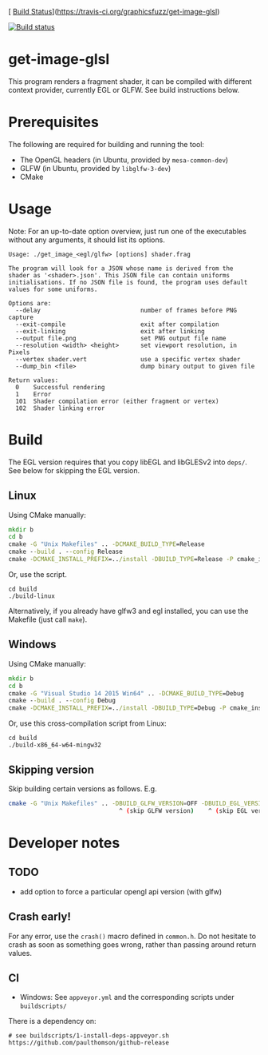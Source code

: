 [
[Build Status](https://travis-ci.org/graphicsfuzz/get-image-glsl.svg?branch=master)](https://travis-ci.org/graphicsfuzz/get-image-glsl)

[![Build status](https://ci.appveyor.com/api/projects/status/4mbuu9dkx83xbwii/branch/master?svg=true)](https://ci.appveyor.com/project/hevrard/get-image-glsl/branch/master)

# get-image-glsl

This program renders a fragment shader, it can be compiled with
different context provider, currently EGL or GLFW. See build
instructions below.

# Prerequisites

The following are required for building and running the tool:
* The OpenGL headers (in Ubuntu, provided by `mesa-common-dev`)
* GLFW (in Ubuntu, provided by `libglfw-3-dev`)
* CMake

# Usage

Note: For an up-to-date option overview, just run one of the executables
without any arguments, it should list its options.

```
Usage: ./get_image_<egl/glfw> [options] shader.frag

The program will look for a JSON whose name is derived from the
shader as '<shader>.json'. This JSON file can contain uniforms
initialisations. If no JSON file is found, the program uses default
values for some uniforms.

Options are:
  --delay                            number of frames before PNG capture
  --exit-compile                     exit after compilation
  --exit-linking                     exit after linking
  --output file.png                  set PNG output file name
  --resolution <width> <height>      set viewport resolution, in Pixels
  --vertex shader.vert               use a specific vertex shader
  --dump_bin <file>                  dump binary output to given file

Return values:
  0    Successful rendering
  1    Error
  101  Shader compilation error (either fragment or vertex)
  102  Shader linking error
```

# Build

The EGL version requires that you copy libEGL and libGLESv2 into `deps/`.
See below for skipping the EGL version.

## Linux

Using CMake manually:

```cmd
mkdir b
cd b
cmake -G "Unix Makefiles" .. -DCMAKE_BUILD_TYPE=Release
cmake --build . --config Release
cmake -DCMAKE_INSTALL_PREFIX=../install -DBUILD_TYPE=Release -P cmake_install.cmake
```

Or, use the script.

```
cd build
./build-linux
```

Alternatively, if you already have glfw3 and egl installed, you can use
the Makefile (just call `make`).

## Windows

Using CMake manually:

```cmd
mkdir b
cd b
cmake -G "Visual Studio 14 2015 Win64" .. -DCMAKE_BUILD_TYPE=Debug
cmake --build . --config Debug
cmake -DCMAKE_INSTALL_PREFIX=../install -DBUILD_TYPE=Debug -P cmake_install.cmake
```

Or, use this cross-compilation script from Linux:

```
cd build
./build-x86_64-w64-mingw32
```

## Skipping version

Skip building certain versions as follows. E.g.

```bash
cmake -G "Unix Makefiles" .. -DBUILD_GLFW_VERSION=OFF -DBUILD_EGL_VERSION=OFF
                               ^ (skip GLFW version)    ^ (skip EGL version)
```

# Developer notes

## TODO

- add option to force a particular opengl api version (with glfw)

## Crash early!

For any error, use the `crash()` macro defined in `common.h`. Do not
hesitate to crash as soon as something goes wrong, rather than passing
around return values.

## CI

 - Windows: See `appveyor.yml` and the corresponding scripts under
   `buildscripts/`

There is a dependency on:

    # see buildscripts/1-install-deps-appveyor.sh
    https://github.com/paulthomson/github-release
